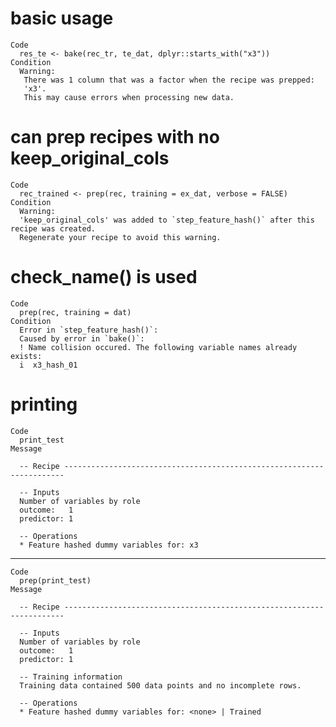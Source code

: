 # basic usage

    Code
      res_te <- bake(rec_tr, te_dat, dplyr::starts_with("x3"))
    Condition
      Warning:
       There was 1 column that was a factor when the recipe was prepped:
       'x3'.
       This may cause errors when processing new data.

# can prep recipes with no keep_original_cols

    Code
      rec_trained <- prep(rec, training = ex_dat, verbose = FALSE)
    Condition
      Warning:
      'keep_original_cols' was added to `step_feature_hash()` after this recipe was created.
      Regenerate your recipe to avoid this warning.

# check_name() is used

    Code
      prep(rec, training = dat)
    Condition
      Error in `step_feature_hash()`:
      Caused by error in `bake()`:
      ! Name collision occured. The following variable names already exists:
      i  x3_hash_01

# printing

    Code
      print_test
    Message
      
      -- Recipe ----------------------------------------------------------------------
      
      -- Inputs 
      Number of variables by role
      outcome:   1
      predictor: 1
      
      -- Operations 
      * Feature hashed dummy variables for: x3

---

    Code
      prep(print_test)
    Message
      
      -- Recipe ----------------------------------------------------------------------
      
      -- Inputs 
      Number of variables by role
      outcome:   1
      predictor: 1
      
      -- Training information 
      Training data contained 500 data points and no incomplete rows.
      
      -- Operations 
      * Feature hashed dummy variables for: <none> | Trained

